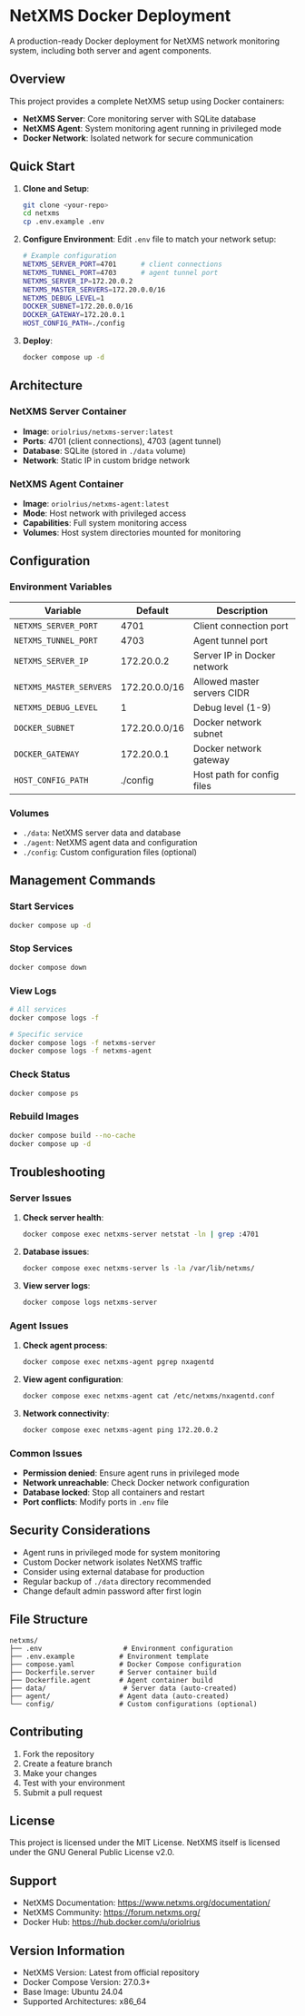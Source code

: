 # NetXMS Docker Deployment

A production-ready Docker deployment for NetXMS network monitoring system, including both server and agent components.

## Overview

This project provides a complete NetXMS setup using Docker containers:

- **NetXMS Server**: Core monitoring server with SQLite database
- **NetXMS Agent**: System monitoring agent running in privileged mode
- **Docker Network**: Isolated network for secure communication

## Quick Start

1. **Clone and Setup**:
   ```bash
   git clone <your-repo>
   cd netxms
   cp .env.example .env
   ```

2. **Configure Environment**:
   Edit `.env` file to match your network setup:
   ```bash
   # Example configuration
   NETXMS_SERVER_PORT=4701      # client connections
   NETXMS_TUNNEL_PORT=4703      # agent tunnel port
   NETXMS_SERVER_IP=172.20.0.2
   NETXMS_MASTER_SERVERS=172.20.0.0/16
   NETXMS_DEBUG_LEVEL=1
   DOCKER_SUBNET=172.20.0.0/16
   DOCKER_GATEWAY=172.20.0.1
   HOST_CONFIG_PATH=./config
   ```

3. **Deploy**:
   ```bash
   docker compose up -d
   ```

## Architecture

### NetXMS Server Container
- **Image**: `oriolrius/netxms-server:latest`
- **Ports**: 4701 (client connections), 4703 (agent tunnel)
- **Database**: SQLite (stored in `./data` volume)
- **Network**: Static IP in custom bridge network

### NetXMS Agent Container
- **Image**: `oriolrius/netxms-agent:latest`
- **Mode**: Host network with privileged access
- **Capabilities**: Full system monitoring access
- **Volumes**: Host system directories mounted for monitoring

## Configuration

### Environment Variables

| Variable | Default | Description |
|----------|---------|-------------|
| `NETXMS_SERVER_PORT` | 4701 | Client connection port |
| `NETXMS_TUNNEL_PORT` | 4703 | Agent tunnel port |
| `NETXMS_SERVER_IP` | 172.20.0.2 | Server IP in Docker network |
| `NETXMS_MASTER_SERVERS` | 172.20.0.0/16 | Allowed master servers CIDR |
| `NETXMS_DEBUG_LEVEL` | 1 | Debug level (1-9) |
| `DOCKER_SUBNET` | 172.20.0.0/16 | Docker network subnet |
| `DOCKER_GATEWAY` | 172.20.0.1 | Docker network gateway |
| `HOST_CONFIG_PATH` | ./config | Host path for config files |

### Volumes

- `./data`: NetXMS server data and database
- `./agent`: NetXMS agent data and configuration
- `./config`: Custom configuration files (optional)

## Management Commands

### Start Services
```bash
docker compose up -d
```

### Stop Services
```bash
docker compose down
```

### View Logs
```bash
# All services
docker compose logs -f

# Specific service
docker compose logs -f netxms-server
docker compose logs -f netxms-agent
```

### Check Status
```bash
docker compose ps
```

### Rebuild Images
```bash
docker compose build --no-cache
docker compose up -d
```

## Troubleshooting

### Server Issues

1. **Check server health**:
   ```bash
   docker compose exec netxms-server netstat -ln | grep :4701
   ```

2. **Database issues**:
   ```bash
   docker compose exec netxms-server ls -la /var/lib/netxms/
   ```

3. **View server logs**:
   ```bash
   docker compose logs netxms-server
   ```

### Agent Issues

1. **Check agent process**:
   ```bash
   docker compose exec netxms-agent pgrep nxagentd
   ```

2. **View agent configuration**:
   ```bash
   docker compose exec netxms-agent cat /etc/netxms/nxagentd.conf
   ```

3. **Network connectivity**:
   ```bash
   docker compose exec netxms-agent ping 172.20.0.2
   ```

### Common Issues

- **Permission denied**: Ensure agent runs in privileged mode
- **Network unreachable**: Check Docker network configuration
- **Database locked**: Stop all containers and restart
- **Port conflicts**: Modify ports in `.env` file

## Security Considerations

- Agent runs in privileged mode for system monitoring
- Custom Docker network isolates NetXMS traffic
- Consider using external database for production
- Regular backup of `./data` directory recommended
- Change default admin password after first login

## File Structure

```
netxms/
├── .env                    # Environment configuration
├── .env.example           # Environment template
├── compose.yaml           # Docker Compose configuration
├── Dockerfile.server      # Server container build
├── Dockerfile.agent       # Agent container build
├── data/                   # Server data (auto-created)
├── agent/                 # Agent data (auto-created)
└── config/                # Custom configurations (optional)
```

## Contributing

1. Fork the repository
2. Create a feature branch
3. Make your changes
4. Test with your environment
5. Submit a pull request

## License

This project is licensed under the MIT License. NetXMS itself is licensed under the GNU General Public License v2.0.

## Support

- NetXMS Documentation: https://www.netxms.org/documentation/
- NetXMS Community: https://forum.netxms.org/
- Docker Hub: https://hub.docker.com/u/oriolrius

## Version Information

- NetXMS Version: Latest from official repository
- Docker Compose Version: 27.0.3+
- Base Image: Ubuntu 24.04
- Supported Architectures: x86_64
